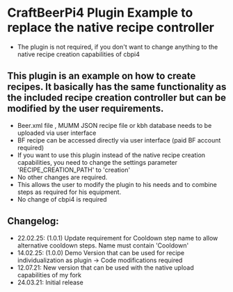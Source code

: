 # CraftBeerPi4 Plugin Example to replace the native recipe controller 

- The plugin is not required, if you don't want to change anything to the native recipe creation capabilities of cbpi4

## This plugin is an example on how to create recipes. It basically has the same functionality as the included recipe creation controller but can be modified by the user requirements.

- Beer.xml file , MUMM JSON recipe file or kbh database needs to be uploaded via user interface
- BF recipe can be accessed directly via user interface (paid BF account required)
- If you want to use this plugin instead of the native recipe creation capabilities, you need to change the settings parameter 'RECIPE_CREATION_PATH' to 'creation'
- No other changes are required.
- This allows the user to modify the plugin to his needs and to combine steps as required for his equipment. 
- No change of cbpi4 is required


## Changelog:

- 22.02.25: (1.0.1) Update requirement for Cooldown step name to allow alternative cooldown steps. Name must contain 'Cooldown'
- 14.02.25: (1.0.0) Demo Version that can be used for recipe individualization as plugin -> Code modifications required
- 12.07.21: New version that can be used with the native upload capabilities of my fork
- 24.03.21:	Initial release
